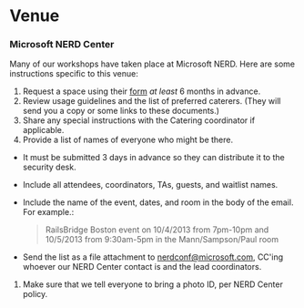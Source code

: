 # Venue

### Microsoft NERD Center

Many of our workshops have taken place at Microsoft NERD. Here are some
instructions specific to this venue:

1. Request a space using their [form] *at least* 6 months in advance.
1. Review usage guidelines and the list of preferred caterers. (They will send
you a copy or some links to these documents.)
1. Share any special instructions with the Catering coordinator if applicable.
1. Provide a list of names of everyone who might be there.
  * It must be submitted 3 days in advance so they can distribute it to the
security desk.
  * Include all attendees, coordinators, TAs, guests, and waitlist names.
  * Include the name of the event, dates, and room in the body of the email. For
example.:

      > RailsBridge Boston event on 10/4/2013 from 7pm-10pm and 10/5/2013
      > from 9:30am-5pm in the Mann/Sampson/Paul room

  * Send the list as a file attachment to nerdconf@microsoft.com, CC'ing whoever
our NERD Center contact is and the lead coordinators.
1. Make sure that we tell everyone to bring a photo ID, per NERD Center policy.

[form]: http://microsoftcambridge.com/eventmanager/
